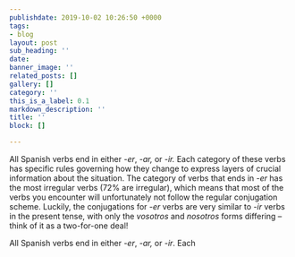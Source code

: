 ```yaml
---
publishdate: 2019-10-02 10:26:50 +0000
tags:
- blog
layout: post
sub_heading: ''
date: 
banner_image: ''
related_posts: []
gallery: []
category: ''
this_is_a_label: 0.1
markdown_description: ''
title: ''
block: []

---
```

All Spanish verbs end in either _-er_, _-ar,_ or _-ir._ Each category of these verbs has specific rules governing how they change to express layers of crucial information about the situation. The category of verbs that ends in _-er_ has the most irregular verbs  (72% are irregular), which means that most of the verbs you encounter will unfortunately not follow the regular conjugation scheme. Luckily, the conjugations for _-er_ verbs are very similar to _-ir_ verbs in the present tense, with only the _vosotros_ and _nosotros_ forms differing – think of it as a two-for-one deal!

All Spanish verbs end in either -_er_, _-ar,_ or _-ir_. Each